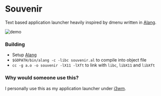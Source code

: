 # Souvenir

Text based application launcher heavily inspired by dmenu written in [Alang].

![demo](https://user-images.githubusercontent.com/6457510/51446733-072cab80-1ce4-11e9-98e1-ec2bfa930e93.gif)

### Building

- Setup [Alang]
- `$GOPATH/bin/alang -c -libc souvenir.al` to compile into object file
- `cc -g a.o -o souvenir -lX11 -lXft` to link with `libc`, `libX11` and `libXft`

### Why would someone use this?

I personally use this as my application launcher under [i3wm](https://i3wm.org/).

[Alang]: https://github.com/XrXr/alang

